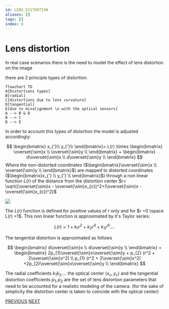 ```yaml
---
id: LENS_DISTORTION
aliases: []
tags: []
index: 6
---
```


# Lens distortion

In real case scenarios there is the need to model the effect of lens distortion on the image

there are 2 principle types of distortion:

```mermaid
flowchart TD
A[Distortions types]
B[radial]
C[distortions due to lens curvature]
D[tangential]
E[due to misalignment \n with the optical sensors]
A --> B & D
B --> C
D --> E
```

In order to account this types of distortion the model is adjusted accordingly:

$$
\begin{bmatrix}
x_{'}\\
y_{'}\\
\end{bmatrix}= L(r) \times
\begin{bmatrix}
\overset{\sim}x \\
\overset{\sim}y \\
\end{bmatrix} +
\begin{bmatrix}
d\overset{\sim}x \\
d\overset{\sim}y \\
\end{bmatrix}
$$
Where the non-distorted coordinates ($\begin{bmatrix}\overset{\sim}x \\ \overset{\sim}y \\ \end{bmatrix}$) are mapped to distorted coordinates ($\begin{bmatrix}x_{'} \\ y_{'} \\ \end{bmatrix}$) through a non linear function $L(r)$ of the distance from the distortion center $r= \sqrt{(\overset{\sim}x - \overset{\sim}x_{c})^2+(\overset{\sim}x - \overset{\sim}x_{c})^2}$

![](computer_vision/Pasted_image_20231021110250.png)

The $L(r)$ function is defined for positive values of $r$ only and for $r =0 \space L(r) =1$. This non linear function is approximated by it's Taylor series:

$$
L(r) = 1 + k_{1}r^2+ k_{2}r^4+ k_{3}r^6 ....
$$

The tangential distortion is approximated as follows

$$
\begin{bmatrix}
d\overset{\sim}x \\
d\overset{\sim}y \\
\end{bmatrix} =
\begin{bmatrix}
2p_{1}\overset{\sim}x\overset{\sim}y + p_{2} (r^2 + 2\overset{\sim}x^2) \\
 p_{1} (r^2 + 2\overset{\sim}x^2) +2p_{2}\overset{\sim}x\overset{\sim}y \\
\end{bmatrix}
$$

The radial coefficients $k_{1} k_{2}....$  the optical center $(x_c,y_c)$ and the tangential distortion coefficients $p_1,p_2$ are the set of lens distortion parameters that need to be accounted for a realistic modeling of the camera. (for the sake of simplicity the distortion center is taken to coincide with the optical center)

[PREVIOUS](pages/image_formation_acquisition/LENS.md) [NEXT](computer_vision/image_formation_acquisition/STEREO_IMAGE_ACQUISITION.md)
